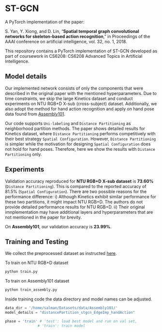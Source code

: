 # ST-GCN
A PyTorch implementation of the paper:

S. Yan, Y. Xiong, and D. Lin, “**Spatial temporal graph convolutional networks for skeleton-based action recognition**,” in Proceedings of the AAAI conference on artificial intelligence, vol. 32, no. 1, 2018.

This repository contains a PyTorch implementation of ST-GCN developed as part of coursework in CS6208: CS6208 Advanced Topics in Artificial Intelligence.

## Model details
Our implemented network consists of only the components that were described in the original paper with the mentioned hyperparameters. Due to time constraints, we skip the large Kinetics dataset and conduct experiments on NTU RGB+D X-sub (cross-subject) dataset. Additionally, we also adopt the method for hand action recognition and apply on hand pose data found from [Assembly101](https://assembly-101.github.io/).

Our code supports `Uni-labeling` and `Distance Partitioning` as neighborhood partition methods. The paper shows detailed results for Kinetics dataset, where `Distance Partitioning` performs competitively with their best strategy `Spatial Configuration`. However, `Distance Partitioning` is simpler while the motivation for designing `Spatial Configuration` does not hold for hand poses. Therefore, here we show the results with `Distance Partitioning` only.

## Experiments
Validation accuracy reproduced for **NTU RGB+D X-sub dataset** is **73.60%** (`Distance Partitioning`). This is compared to the reported accuracy of 81.5% (`Spatial Configuration`). There are two possible reasons for the performance difference: i) Although Kinetics exhibit similar performance for these two partitions, it might impact NTU RGB+D. The authors do not provide detailed performance results for NTU RGB+D. ii) Their original imnplementation may have additional layers and hyperparameters that are not mentioned in the paper for brevity.

On **Assembly101**, our validation accuracy is **23.99%**.

## Training and Testing

We collect the preprocessed dataset as instructed [here](https://github.com/yysijie/st-gcn/blob/master/OLD_README.md).

To train on NTU RGB+D dataset

```bash
python train.py
```

To train on Assembly101 dataset

```bash
python train_assembly.py
```

Inside training code the data directory and model names can be adjusted.

```python
data_dir = '/home/salman/Datasets/data/Assembly101/'
model_details = "distancePartition_stgcn_EdgeImp_handAction"

phase = 'train' # 'test': load best model and run on val set, 
               # 'train': train model
```
